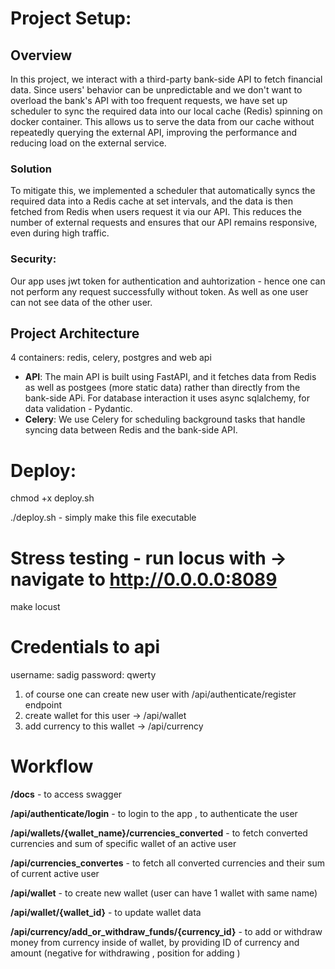 # Project Setup:

## Overview

In this project, we interact with a third-party bank-side API to fetch financial data. Since users' behavior can be unpredictable and we don't want to overload the bank's API with too frequent requests, we have set up scheduler to sync the required data into our local cache (Redis) spinning on docker container. This allows us to serve the data from our cache without repeatedly querying the external API, improving the performance and reducing load on the external service.

  
### Solution
To mitigate this, we implemented a scheduler that automatically syncs the required data into a Redis cache at set intervals, and the data is then fetched from Redis when users request it via our API. This reduces the number of external requests and ensures that our API remains responsive, even during high traffic.

### Security:

Our app uses jwt token for authentication and auhtorization - hence one can not perform any request successfully without token. As well as one user can not see data of the other user.

## Project Architecture

4 containers: redis, celery, postgres and web api

- **API**: The main API is built using FastAPI, and it fetches data from Redis as well as postgees (more static data) rather than directly from the bank-side APi. For database interaction it uses async sqlalchemy, for data validation - Pydantic.
- **Celery**: We use Celery for scheduling background tasks that handle syncing data between Redis and the bank-side API.

    


# Deploy:

chmod +x deploy.sh

./deploy.sh  - simply make this file executable


# Stress testing - run locus with -> navigate to http://0.0.0.0:8089

make locust


# Credentials to api

username: sadig
password: qwerty

1. of course one can create new user with /api/authenticate/register endpoint
2. create wallet for this user -> /api/wallet
2. add currency to this wallet -> /api/currency


# Workflow 



**/docs** - to access swagger

**/api/authenticate/login** - to login to the app , to authenticate the user

**/api/wallets/{wallet_name}/currencies_converted** - to fetch converted currencies and sum of specific wallet of an active  user

**/api/currencies_convertes** - to fetch all converted currencies and their sum of current active user

**/api/wallet** - to create new wallet (user can have 1 wallet with same name)

**/api/wallet/{wallet_id}** - to update wallet data

**/api/currency/add_or_withdraw_funds/{currency_id}** - to add or withdraw money from currency inside of wallet, by providing ID of currency and amount (negative for withdrawing , position for adding )



